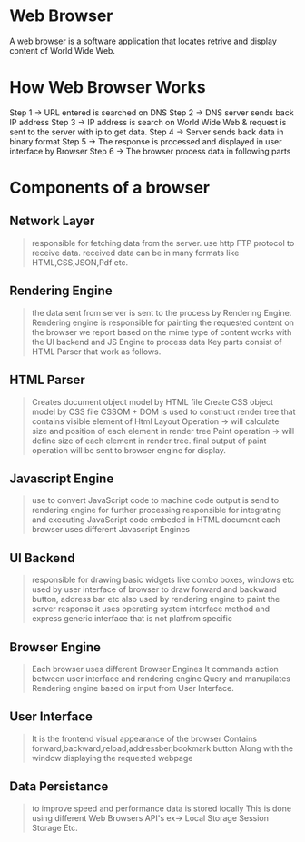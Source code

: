 # Web Browser
A web browser is a software application that locates retrive and display content of World Wide Web.

# How Web Browser Works

Step 1 ->  URL entered is searched on DNS
Step 2 ->  DNS server sends back IP address
Step 3 ->  IP address is search on World Wide Web & request is sent to the server with ip to get data.
Step 4 ->  Server sends back data in binary format
Step 5 ->  The response is processed and displayed in user interface by Browser
Step 6 ->  The browser process data in following parts

# Components of a browser

## Network Layer 

> responsible for fetching data from the server.
> use http FTP protocol to receive data.
> received data can be in many formats like HTML,CSS,JSON,Pdf etc.

## Rendering Engine 

> the data sent from server is sent to the process by Rendering Engine.
> Rendering engine is responsible for painting the requested content on the browser we report based on the mime type of content
> works with the UI backend and JS Engine to process data
> Key parts consist of HTML Parser that work as follows.

## HTML Parser

> Creates document object model by HTML file
> Create CSS object model by CSS file 
> CSSOM + DOM is used to construct render tree that contains visible element of Html
> Layout Operation -> will calculate size and position of each element in render tree
> Paint operation -> will define size of each element in render tree.
> final output of paint operation will be sent to browser engine for display.

## Javascript Engine

> use to convert JavaScript code to machine code 
> output is send to rendering engine for further processing
> responsible for integrating and executing JavaScript code embeded in HTML document 
> each browser uses different Javascript Engines

## UI Backend 

> responsible for drawing basic widgets like combo boxes, windows etc 
> used by user interface of browser to draw forward and backward button, address bar etc
> also used by rendering engine to paint the server response 
> it uses operating system interface method and express generic interface that is not platfrom specific

## Browser Engine

> Each browser uses different Browser Engines
> It commands action between user interface and rendering engine 
> Query and manupilates Rendering engine based on input from User Interface.

## User Interface

> It is the frontend visual appearance of the browser 
> Contains forward,backward,reload,addressber,bookmark button 
> Along with the window displaying the requested webpage

## Data Persistance 
> to improve speed and performance data is stored locally 
> This is done using different Web Browsers API's ex-> Local Storage Session Storage Etc.